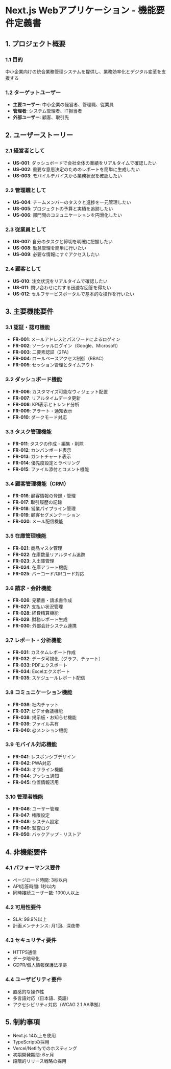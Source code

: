 # Next.js Webアプリケーション - 機能要件定義書

## 1. プロジェクト概要
### 1.1 目的
中小企業向けの統合業務管理システムを提供し、業務効率化とデジタル変革を支援する

### 1.2 ターゲットユーザー
- **主要ユーザー**: 中小企業の経営者、管理職、従業員
- **管理者**: システム管理者、IT担当者
- **外部ユーザー**: 顧客、取引先

## 2. ユーザーストーリー

### 2.1 経営者として
- **US-001**: ダッシュボードで会社全体の業績をリアルタイムで確認したい
- **US-002**: 重要な意思決定のためのレポートを簡単に生成したい
- **US-003**: モバイルデバイスから業務状況を確認したい

### 2.2 管理職として
- **US-004**: チームメンバーのタスクと進捗を一元管理したい
- **US-005**: プロジェクトの予算と実績を追跡したい
- **US-006**: 部門間のコミュニケーションを円滑化したい

### 2.3 従業員として
- **US-007**: 自分のタスクと締切を明確に把握したい
- **US-008**: 勤怠管理を簡単に行いたい
- **US-009**: 必要な情報にすぐアクセスしたい

### 2.4 顧客として
- **US-010**: 注文状況をリアルタイムで確認したい
- **US-011**: 問い合わせに対する迅速な回答を得たい
- **US-012**: セルフサービスポータルで基本的な操作を行いたい

## 3. 主要機能要件

### 3.1 認証・認可機能
- **FR-001**: メールアドレスとパスワードによるログイン
- **FR-002**: ソーシャルログイン（Google、Microsoft）
- **FR-003**: 二要素認証（2FA）
- **FR-004**: ロールベースアクセス制御（RBAC）
- **FR-005**: セッション管理とタイムアウト

### 3.2 ダッシュボード機能
- **FR-006**: カスタマイズ可能なウィジェット配置
- **FR-007**: リアルタイムデータ更新
- **FR-008**: KPI表示とトレンド分析
- **FR-009**: アラート・通知表示
- **FR-010**: ダークモード対応

### 3.3 タスク管理機能
- **FR-011**: タスクの作成・編集・削除
- **FR-012**: カンバンボード表示
- **FR-013**: ガントチャート表示
- **FR-014**: 優先度設定とラベリング
- **FR-015**: ファイル添付とコメント機能

### 3.4 顧客管理機能（CRM）
- **FR-016**: 顧客情報の登録・管理
- **FR-017**: 取引履歴の記録
- **FR-018**: 営業パイプライン管理
- **FR-019**: 顧客セグメンテーション
- **FR-020**: メール配信機能

### 3.5 在庫管理機能
- **FR-021**: 商品マスタ管理
- **FR-022**: 在庫数量リアルタイム追跡
- **FR-023**: 入出庫管理
- **FR-024**: 在庫アラート機能
- **FR-025**: バーコード/QRコード対応

### 3.6 請求・会計機能
- **FR-026**: 見積書・請求書作成
- **FR-027**: 支払い状況管理
- **FR-028**: 経費精算機能
- **FR-029**: 財務レポート生成
- **FR-030**: 外部会計システム連携

### 3.7 レポート・分析機能
- **FR-031**: カスタムレポート作成
- **FR-032**: データ可視化（グラフ、チャート）
- **FR-033**: PDFエクスポート
- **FR-034**: Excelエクスポート
- **FR-035**: スケジュールレポート配信

### 3.8 コミュニケーション機能
- **FR-036**: 社内チャット
- **FR-037**: ビデオ会議機能
- **FR-038**: 掲示板・お知らせ機能
- **FR-039**: ファイル共有
- **FR-040**: @メンション機能

### 3.9 モバイル対応機能
- **FR-041**: レスポンシブデザイン
- **FR-042**: PWA対応
- **FR-043**: オフライン機能
- **FR-044**: プッシュ通知
- **FR-045**: 位置情報活用

### 3.10 管理者機能
- **FR-046**: ユーザー管理
- **FR-047**: 権限設定
- **FR-048**: システム設定
- **FR-049**: 監査ログ
- **FR-050**: バックアップ・リストア

## 4. 非機能要件

### 4.1 パフォーマンス要件
- ページロード時間: 3秒以内
- API応答時間: 1秒以内
- 同時接続ユーザー数: 1000人以上

### 4.2 可用性要件
- SLA: 99.9%以上
- 計画メンテナンス: 月1回、深夜帯

### 4.3 セキュリティ要件
- HTTPS通信
- データ暗号化
- GDPR/個人情報保護法準拠

### 4.4 ユーザビリティ要件
- 直感的な操作性
- 多言語対応（日本語、英語）
- アクセシビリティ対応（WCAG 2.1 AA準拠）

## 5. 制約事項
- Next.js 14以上を使用
- TypeScriptの採用
- Vercel/Netlifyでのホスティング
- 初期開発期間: 6ヶ月
- 段階的リリース戦略の採用